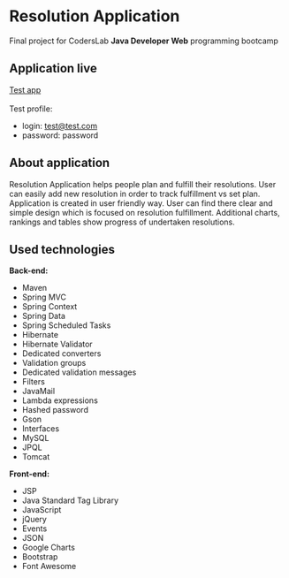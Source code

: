 # Resolution Application
Final project for CodersLab <b>Java Developer Web</b> programming bootcamp

## Application live
<a rel="noopener noreferrer" target="_blank" href="http://resolutionsapp.us-east-2.elasticbeanstalk.com/">Test app</a>
<br>
<br>
Test profile:
* login: test@test.com
* password: password

## About application
Resolution Application helps people plan and fulfill their resolutions. User can easily add new resolution in order to track fulfillment vs set plan. Application is created in user friendly way. User can find there clear and simple design which is focused on resolution fulfillment. Additional charts, rankings and tables show progress of undertaken resolutions.

## Used technologies
<b>Back-end:</b>
* Maven
* Spring MVC
* Spring Context
* Spring Data
* Spring Scheduled Tasks
* Hibernate
* Hibernate Validator
* Dedicated converters
* Validation groups
* Dedicated validation messages
* Filters
* JavaMail
* Lambda expressions
* Hashed password 
* Gson
* Interfaces
* MySQL
* JPQL
* Tomcat

<b>Front-end:</b>
* JSP
* Java Standard Tag Library
* JavaScript
* jQuery
* Events
* JSON
* Google Charts
* Bootstrap
* Font Awesome